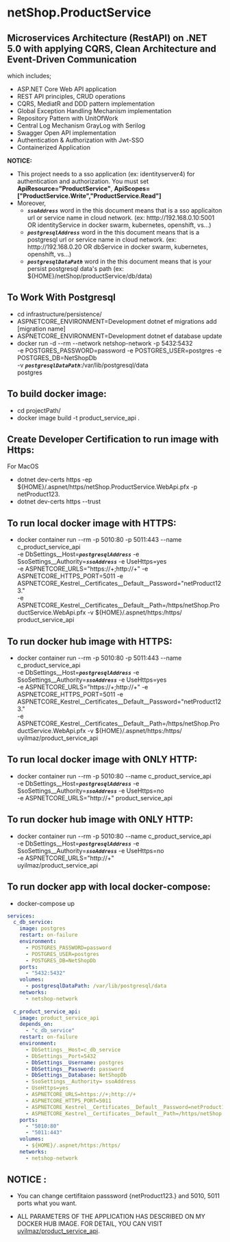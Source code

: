 # netShop.ProductService
## Microservices Architecture (RestAPI) on .NET 5.0 with applying CQRS, Clean Architecture and Event-Driven Communication

 which includes; 
 * ASP.NET Core Web API application
 * REST API principles, CRUD operations
 * CQRS, MediatR and DDD pattern implementation
 * Global Exception Handling Mechanism implementation
 * Repository Pattern with UnitOfWork
 * Central Log Mechanism GrayLog with Serilog
 * Swagger Open API implementation
 * Authentication & Authorization with Jwt-SSO 
 * Containerized Application
 
 **NOTICE:** 
 * This project needs to a sso application (ex: identityserver4) for authentication and authorization. You must set **ApiResource="ProductService"**, **ApiScopes=["ProductService.Write","ProductService.Read"]**
 * Moreover, 
   * ***```ssoAddress```*** word in the this document means that is a sso applicaiton url or service name in cloud network. (ex: htttp://192.168.0.10:5001 OR identityService in docker swarm, kubernetes, openshift, vs...)
   * ***```postgresqlAddress```*** word in the this document means that is a postgresql url or service name in cloud network. (ex: htttp://192.168.0.20 OR dbService in docker swarm, kubernetes, openshift, vs...)
   * ***```postgresqlDataPath```*** word in the this document means that is your persist postgresql data's path (ex: ${HOME}/netShop/productService/db/data)

 ## To Work With Postgresql
 * cd infrastructure/persistence/
 * ASPNETCORE_ENVIRONMENT=Development dotnet ef migrations add [migration name]
 * ASPNETCORE_ENVIRONMENT=Development dotnet ef database update
 * docker run -d --rm --network netshop-network -p 5432:5432 \
-e POSTGRES_PASSWORD=password -e POSTGRES_USER=postgres -e POSTGRES_DB=NetShopDb \
-v ***```postgresqlDataPath```***:/var/lib/postgresql/data \
postgres

 ## To build docker image:
 * cd projectPath/
 * docker image build -t product_service_api .

## Create Developer Certification to run image with Https:
 For MacOS
 * dotnet dev-certs https -ep ${HOME}/.aspnet/https/netShop.ProductService.WebApi.pfx -p netProduct123.
 * dotnet dev-certs https --trust

## To run local docker image with HTTPS:
 * docker container run --rm -p 5010:80 -p 5011:443 --name c_product_service_api \
-e DbSettings__Host=***```postgresqlAddress```*** -e SsoSettings__Authority=***```ssoAddress```*** -e UseHttps=yes \
-e ASPNETCORE_URLS="https://+;http://+" -e ASPNETCORE_HTTPS_PORT=5011 -e ASPNETCORE_Kestrel__Certificates__Default__Password="netProduct123." \
-e ASPNETCORE_Kestrel__Certificates__Default__Path=/https/netShop.ProductService.WebApi.pfx -v ${HOME}/.aspnet/https:/https/ \
product_service_api

## To run docker hub image with HTTPS:
 * docker container run --rm -p 5010:80 -p 5011:443 --name c_product_service_api \
-e DbSettings__Host=***```postgresqlAddress```*** -e SsoSettings__Authority=***```ssoAddress```*** -e UseHttps=yes \
-e ASPNETCORE_URLS="https://+;http://+" -e ASPNETCORE_HTTPS_PORT=5011 -e ASPNETCORE_Kestrel__Certificates__Default__Password="netProduct123." \
-e ASPNETCORE_Kestrel__Certificates__Default__Path=/https/netShop.ProductService.WebApi.pfx -v ${HOME}/.aspnet/https:/https/ \
uyilmaz/product_service_api

## To run local docker image with ONLY HTTP:
* docker container run --rm -p 5010:80 --name c_product_service_api \
-e DbSettings__Host=***```postgresqlAddress```*** -e SsoSettings__Authority=***```ssoAddress```*** -e UseHttps=no \
-e ASPNETCORE_URLS="http://+" product_service_api

## To run docker hub image with ONLY HTTP:
* docker container run --rm -p 5010:80 --name c_product_service_api \
-e DbSettings__Host=***```postgresqlAddress```*** -e SsoSettings__Authority=***```ssoAddress```*** -e UseHttps=no \
-e ASPNETCORE_URLS="http://+" \
uyilmaz/product_service_api

## To run docker app with local docker-compose:
* docker-compose up
```yml
services:
  c_db_service:
    image: postgres
    restart: on-failure
    environment:
      - POSTGRES_PASSWORD=password
      - POSTGRES_USER=postgres 
      - POSTGRES_DB=NetShopDb
    ports:
      - "5432:5432"
    volumes:
      - postgresqlDataPath: /var/lib/postgresql/data
    networks:
      - netshop-network
      
  c_product_service_api:
    image: product_service_api
    depends_on:
      - "c_db_service"
    restart: on-failure
    environment:
      - DbSettings__Host=c_db_service
      - DbSettings__Port=5432
      - DbSettings__Username: postgres
      - DbSettings__Password: password
      - DbSettings__Database: NetShopDb
      - SsoSettings__Authority= ssoAddress
      - UseHttps=yes
      - ASPNETCORE_URLS=https://+;http://+
      - ASPNETCORE_HTTPS_PORT=5011
      - ASPNETCORE_Kestrel__Certificates__Default__Password=netProduct123.
      - ASPNETCORE_Kestrel__Certificates__Default__Path=/https/netShop.ProductService.WebApi.pfx
    ports:
      - "5010:80"
      - "5011:443"
    volumes:
      - ${HOME}/.aspnet/https:/https/
    networks:
      - netshop-network
```

## NOTICE :
* You can change certifitaion passsword {netProduct123.} and 5010, 5011 ports what you want.

* ALL PARAMETERS OF THE APPLICATION HAS DESCRIBED ON MY DOCKER HUB IMAGE. FOR DETAIL, YOU CAN VISIT [uyilmaz/product_service_api](https://hub.docker.com/r/uyilmaz/product_service_api).
 
